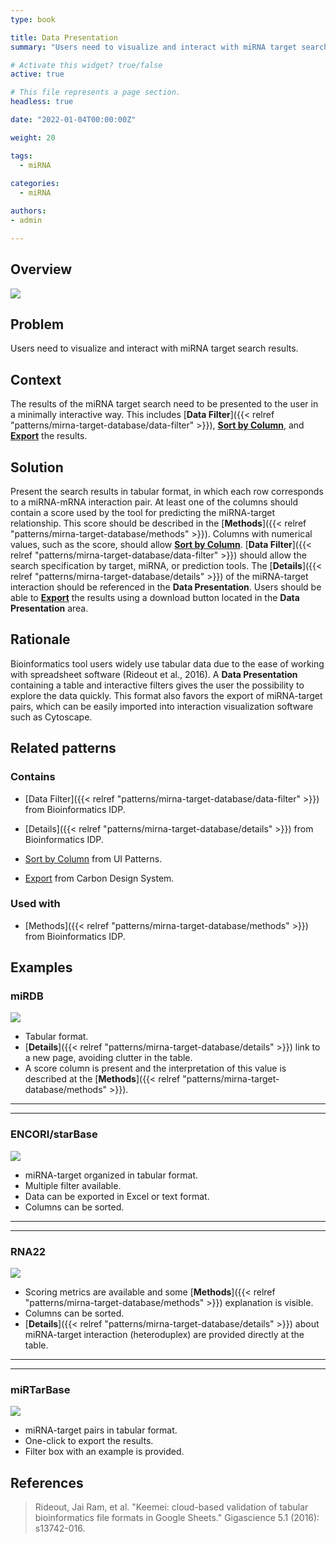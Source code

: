 ```yaml
---
type: book

title: Data Presentation
summary: "Users need to visualize and interact with miRNA target search results."

# Activate this widget? true/false
active: true

# This file represents a page section.
headless: true

date: "2022-01-04T00:00:00Z"

weight: 20

tags:
  - miRNA
  
categories:
  - miRNA

authors:
- admin

---
```


## Overview

![](data-presentation.png)

## Problem

Users need to visualize and interact with miRNA target search results.

## Context

The results of the miRNA target search need to be presented to the user in a minimally interactive way. This includes [**Data Filter**]({{< relref "patterns/mirna-target-database/data-filter" >}}), [**Sort by Column**](http://ui-patterns.com/patterns/SortByColumn), and [**Export**](https://www.carbondesignsystem.com/community/patterns/export-pattern/) the results.

## Solution

Present the search results in tabular format, in which each row corresponds to a miRNA-mRNA interaction pair. At least one of the columns should contain a score used by the tool for predicting the miRNA-target relationship. This score should be described in the [**Methods**]({{< relref "patterns/mirna-target-database/methods" >}}). Columns with numerical values, such as the score, should allow [**Sort by Column**](http://ui-patterns.com/patterns/SortByColumn). [**Data Filter**]({{< relref "patterns/mirna-target-database/data-filter" >}}) should allow the search specification by target, miRNA, or prediction tools. The [**Details**]({{< relref "patterns/mirna-target-database/details" >}}) of the miRNA-target interaction should be referenced in the **Data Presentation**. Users should be able to [**Export**](https://www.carbondesignsystem.com/community/patterns/export-pattern/) the results using a download button located in the **Data Presentation** area.

## Rationale

Bioinformatics tool users widely use tabular data due to the ease of working with spreadsheet software (Rideout et al., 2016). A **Data Presentation** containing a table and interactive filters gives the user the possibility to explore the data quickly. This format also favors the export of miRNA-target pairs, which can be easily imported into interaction visualization software such as Cytoscape.

## Related patterns

### Contains

- [Data Filter]({{< relref "patterns/mirna-target-database/data-filter" >}}) from Bioinformatics IDP.

- [Details]({{< relref "patterns/mirna-target-database/details" >}}) from Bioinformatics IDP.

- [Sort by Column](http://ui-patterns.com/patterns/SortByColumn) from UI Patterns.

- [Export](https://www.carbondesignsystem.com/community/patterns/export-pattern/) from Carbon Design System.

### Used with

- [Methods]({{< relref "patterns/mirna-target-database/methods" >}}) from Bioinformatics IDP.

## Examples

### miRDB

![](mirdb_data_presentation.png)

- Tabular format.
- [**Details**]({{< relref "patterns/mirna-target-database/details" >}}) link to a new page, avoiding clutter in the table.
- A score column is present and the interpretation of this value is described at the [**Methods**]({{< relref "patterns/mirna-target-database/methods" >}}).

---
---

### ENCORI/starBase

![](encori_data_presentation.png)

- miRNA-target organized in tabular format.
- Multiple filter available.
- Data can be exported in Excel or text format.
- Columns can be sorted.

---
---

### RNA22

![](./rna22_data_presentation.png)

- Scoring metrics are available and some [**Methods**]({{< relref "patterns/mirna-target-database/methods" >}}) explanation is visible.
 - Columns can be sorted.
 - [**Details**]({{< relref "patterns/mirna-target-database/details" >}}) about miRNA-target interaction (heteroduplex) are provided directly at the table.

---
---

### miRTarBase
 
![](./mirtarbase_data_presentation.png)

- miRNA-target pairs in tabular format.
- One-click to export the results.
- Filter box with an example is provided.

## References

>Rideout, Jai Ram, et al. "Keemei: cloud-based validation of tabular bioinformatics file formats in Google Sheets." Gigascience 5.1 (2016): s13742-016.